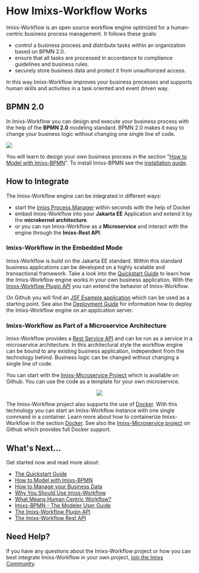 # How Imixs-Workflow Works

Imixs-Workflow is an open source workflow engine optimized for a human-centric business process management. It follows these goals:

 - control a business process and distribute tasks within an organization based on BPMN 2.0. 
 - ensure that all tasks are processed in accordance to compliance guidelines and business rules.
 - securely store business data and protect it from unauthorized access. 
 
In this way Imixs-Workflow improves your business processes and supports human skills and activities in a task oriented and event driven way. 


## BPMN 2.0

In Imixs-Workflow you can design and execute your business process with the help of the **BPMN 2.0** modeling standard. BPMN 2.0 makes it easy to change your business logic without changing one single line of code.

<img src="./images/bpmn-example01.png"  />

You will learn to design your own business process in the section "[How to Model with Imixs-BPMN](.//modelling/howto.html)". To install Imixs-BPMN see the [installation guide](./modelling/install.html).

## How to Integrate 

The Imixs-Workflow engine can be integrated in different ways: 

 - start the [Imixs Process Manager](https://github.com/imixs/imixs-process-manager) within seconds with the help of Docker
 - embed Imixs-Workflow into your **Jakarta EE** Application and extend it by the **microkernel architecture**.
 - or you can run Imixs-Workflow as a **Microservice** and interact with the engine through the **Imixs-Rest API**.


### Imixs-Workflow in the Embedded Mode

Imixs-Workflow is build on the Jakarta EE standard. Within this standard business applications can be developed on a highly scalable and transactional framework. Take a look into the [Quickstart Guide](quickstart.html) to learn how the Imixs-Workflow engine works in your own business application.
With the [Imixs-Workflow Plugin API](engine/plugins/index.html) you can extend the behavior of Imixs-Workflow. 
 
On Github you will find an [JSF Example application](https://github.com/imixs/imixs-jsf-example) which can be used as a starting point.
See also the [Deployment Guide](./deployment/deployment_guide.html) for information how to deploy the Imixs-Workflow engine on an application server.  
   

### Imixs-Workflow as Part of a Microservice Architecture 

Imixs-Workflow provides a [Rest Service API](restapi/index.html) and can be run as a service in a microservice architecture. In this architectural style the workflow engine can be bound to any existing business application, independent from the technology behind. Business logic can be changed without changing a single line of code.

You can start with the [Imixs-Microservice Project](https://github.com/imixs/imixs-microservice) which is available on Github. You can use the code as a template for your own microservice. 


<center><img src="./images/docker_small_h-trans.png"  /></center>

The Imixs-Workflow project also supports the use of [Docker](https://www.docker.com/). With this technology you can start an Imixs-Workflow instance with one single command in a container. Learn more about how to containerize Imixs-Workflow in the section [Docker](docker.html). See also the [Imixs-Microservice project](https://github.com/imixs/imixs-microservice) on Github which provides full Docker support.


## What's Next...

Get started now and read more about:

 * [The Quickstart Guide](quickstart.html)
 * [How to Model with Imixs-BPMN](./modelling/howto.html)
 * [How to Manage your Business Data](./quickstart/workitem.html)
 * [Why You Should Use Imixs-Workflow](./quickstart/why.html)
 * [What Means Human Centric Workflow?](./quickstart/human.html)
 * [Imixs-BPMN - The Modeler User Guide](./modelling/index.html)
 * [The Imixs-Workflow Plugin API](./engine/plugins/index.html)
 * [The Imixs-Workflow Rest API](./restapi/index.html)


## Need Help?

If you have any questions about the Imixs-Workflow project or how you can best integrate Imixs-Workflow in your own project, 
[join the Imixs Community](https://www.imixs.org/sub_community.html).
